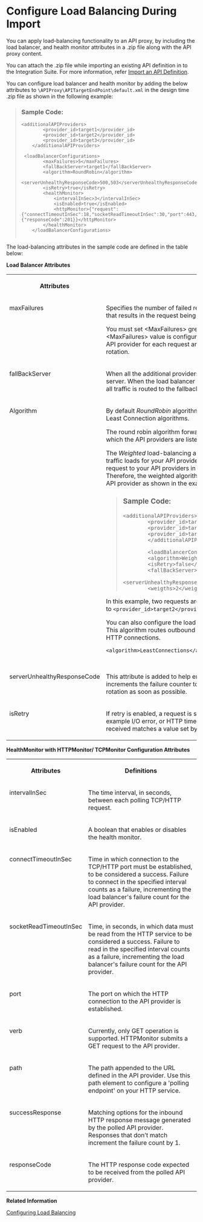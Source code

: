 <!-- loio2cd47e20b62344379b0f1b09ea184b33 -->

# Configure Load Balancing During Import

You can apply load-balancing functionality to an API proxy, by including the load balancer, and health monitor attributes in a .zip file along with the API proxy content.

You can attach the .zip file while importing an existing API definition in to the Integration Suite. For more information, refer [Import an API Definition](import-an-api-definition-9342a93.md).

You can configure load balancer and health monitor by adding the below attributes to `\APIProxy\APITargetEndPoint\default.xml` in the design time .zip file as shown in the following example:

> ### Sample Code:  
> ```
> <additionalAPIProviders>
>         <provider_id>target1</provider_id>
>         <provider_id>target2</provider_id>
>         <provider_id>target3</provider_id>
>     </additionalAPIProviders>
> 
>  <loadBalancerConfigurations>
>         <maxFailures>5</maxFailures>
>         <fallBackServer>target1</fallBackServer>
>         <algorithm>RoundRobin</algorithm>
>         <serverUnhealthyResponseCode>500,503</serverUnhealthyResponseCode>
>         <isRetry>true</isRetry>
>         <healthMonitor>
>             <intervalInSec>3</intervalInSec>
>             <isEnabled>true</isEnabled>
>             <httpMonitor>{"request":{"connectTimeoutInSec":18,"socketReadTimeoutInSec":30,"port":443,"verb":"GET","path":"/healthcheck"},"successResponse":{"responseCode":201}}</httpMonitor>
>         </healthMonitor>
>     </loadBalancerConfigurations>
> 
> 
> ```

The load-balancing attributes in the sample code are defined in the table below:

**Load Balancer Attributes**


<table>
<tr>
<th valign="top">

Attributes

</th>
<th valign="top">

Definitions

</th>
</tr>
<tr>
<td valign="top">

maxFailures

</td>
<td valign="top">

Specifies the number of failed requests from the API proxy to the API provider that results in the request being redirected to another API provider.

You must set <MaxFailures\> greater than 0 when using the HealthMonitor. When <MaxFailures\> value is configured as 0, the Load Balancer tries to connect to the API provider for each request and never removes the API provider from the rotation.

</td>
</tr>
<tr>
<td valign="top">

fallBackServer

</td>
<td valign="top">

When all the additional providers fail, then all the requests are sent to this fallback server. When the load balancer determines that all API providers are unavailable, all traffic is routed to the fallback server.

</td>
</tr>
<tr>
<td valign="top">

Algorithm

</td>
<td valign="top">

By default *RoundRobin* algorithm is used. But you can also use Weighted and Least Connection algorithms.

The round robin algorithm forwards a request to each API provider in the order in which the API providers are listed in the target endpoint HTTP connection.

The *Weighted* load-balancing algorithm enables you to configure proportional traffic loads for your API providers. The weighted load-balancer distributes request to your API providers in direct proportion to each API provider 's weight. Therefore, the weighted algorithm requires you to set a weight attribute for each API provider as shown in the example below:

> ### Sample Code:  
> ```
> <additionalAPIProviders>
>         <provider_id>target1</provider_id>
>         <provider_id>target2</provider_id>
>         <provider_id>target3</provider_id>
>         </additionalAPIProviders>
> 
>         <loadBalancerConfigurations>
>         <algorithm>Weighted</algorithm>
>         <isRetry>false</isRetry>
>         <fallBackServer>target1</fallBackServer>
>         <serverUnhealthyResponseCode>500,502,503</serverUnhealthyResponseCode>
>         <weigths>2</weigths>
> ```

In this example, two requests are routed to API providers for every request routed to `<provider_id>target2</provider_id>`.

You can also configure the load-balancer to use the *Least Connection* algorithm. This algorithm routes outbound requests to the API providers with fewest open HTTP connections.

```
<algorithm>LeastConnections</algorithm>
        
```



</td>
</tr>
<tr>
<td valign="top">

serverUnhealthyResponseCode

</td>
<td valign="top">

This attribute is added to help ensure that bad HTTP responses, such as 500, increments the failure counter to take an unhealthy server out of load-balancing rotation as soon as possible.

</td>
</tr>
<tr>
<td valign="top">

isRetry

</td>
<td valign="top">

If retry is enabled, a request is sent whenever a response failure occurs, for example I/O error, or HTTP timeout. A request is also sent whenever the response received matches a value set by the <serverUnhealthyResponseCode\>.

</td>
</tr>
</table>

**HealthMonitor with HTTPMonitor/ TCPMonitor Configuration Attributes**


<table>
<tr>
<th valign="top">

Attributes

</th>
<th valign="top">

Definitions

</th>
</tr>
<tr>
<td valign="top">

intervalInSec

</td>
<td valign="top">

The time interval, in seconds, between each polling TCP/HTTP request.

</td>
</tr>
<tr>
<td valign="top">

isEnabled

</td>
<td valign="top">

A boolean that enables or disables the health monitor.

</td>
</tr>
<tr>
<td valign="top">

connectTimeoutInSec

</td>
<td valign="top">

Time in which connection to the TCP/HTTP port must be established, to be considered a success. Failure to connect in the specified interval counts as a failure, incrementing the load balancer's failure count for the API provider.

</td>
</tr>
<tr>
<td valign="top">

socketReadTimeoutInSec

</td>
<td valign="top">

Time, in seconds, in which data must be read from the HTTP service to be considered a success. Failure to read in the specified interval counts as a failure, incrementing the load balancer's failure count for the API provider.

</td>
</tr>
<tr>
<td valign="top">

port

</td>
<td valign="top">

The port on which the HTTP connection to the API provider is established.

</td>
</tr>
<tr>
<td valign="top">

verb

</td>
<td valign="top">

Currently, only GET operation is supported. HTTPMonitor submits a GET request to the API provider.

</td>
</tr>
<tr>
<td valign="top">

path

</td>
<td valign="top">

The path appended to the URL defined in the API provider. Use this path element to configure a 'polling endpoint' on your HTTP service.

</td>
</tr>
<tr>
<td valign="top">

successResponse

</td>
<td valign="top">

Matching options for the inbound HTTP response message generated by the polled API provider. Responses that don’t match increment the failure count by 1.

</td>
</tr>
<tr>
<td valign="top">

responseCode

</td>
<td valign="top">

The HTTP response code expected to be received from the polled API provider.

</td>
</tr>
</table>

**Related Information**  


[Configuring Load Balancing](configuring-load-balancing-503a3aa.md "You can configure load-balancing functionality for an API proxy from the API Management, API Portal.")

